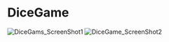 # DiceGame
![DiceGams_ScreenShot1](https://user-images.githubusercontent.com/26071567/115604909-9291ae80-a2ea-11eb-8166-58cef6626ca7.png)
![DiceGame_ScreenShot2](https://user-images.githubusercontent.com/26071567/115605133-d1276900-a2ea-11eb-8536-4662374b5793.png)

